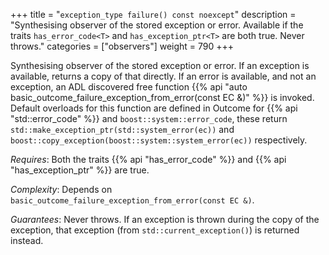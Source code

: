 +++
title = "`exception_type failure() const noexcept`"
description = "Synthesising observer of the stored exception or error. Available if the traits `has_error_code<T>` and `has_exception_ptr<T>` are both true. Never throws."
categories = ["observers"]
weight = 790
+++

Synthesising observer of the stored exception or error. If an exception is available,
returns a copy of that directly. If an error is available, and not an exception, an
ADL discovered free function {{% api "auto basic_outcome_failure_exception_from_error(const EC &)" %}}
is invoked. Default overloads for this function are defined in Outcome for {{% api "std::error_code" %}}
and `boost::system::error_code`, these return `std::make_exception_ptr(std::system_error(ec))`
and `boost::copy_exception(boost::system::system_error(ec))` respectively.

*Requires*: Both the traits {{% api "has_error_code<T>" %}} and
{{% api "has_exception_ptr<T>" %}} are true.

*Complexity*: Depends on `basic_outcome_failure_exception_from_error(const EC &)`.

*Guarantees*: Never throws. If an exception is thrown during the copy of the exception,
that exception (from `std::current_exception()`) is returned instead.
